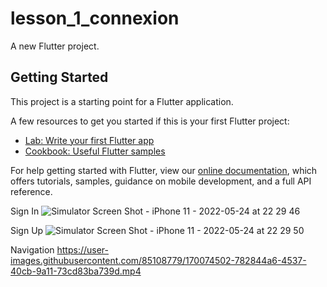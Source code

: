 # lesson_1_connexion

A new Flutter project.

## Getting Started

This project is a starting point for a Flutter application.

A few resources to get you started if this is your first Flutter project:

- [Lab: Write your first Flutter app](https://flutter.dev/docs/get-started/codelab)
- [Cookbook: Useful Flutter samples](https://flutter.dev/docs/cookbook)

For help getting started with Flutter, view our
[online documentation](https://flutter.dev/docs), which offers tutorials,
samples, guidance on mobile development, and a full API reference.

Sign In
![Simulator Screen Shot - iPhone 11 - 2022-05-24 at 22 29 46](https://user-images.githubusercontent.com/85108779/170074445-a82f6feb-1bd9-4f42-b0e5-6df137fb060c.png)

Sign Up
![Simulator Screen Shot - iPhone 11 - 2022-05-24 at 22 29 50](https://user-images.githubusercontent.com/85108779/170074472-c0b2fa86-05ec-4d4a-bd4e-e814f836bcc5.png)

Navigation 
https://user-images.githubusercontent.com/85108779/170074502-782844a6-4537-40cb-9a11-73cd83ba739d.mp4


